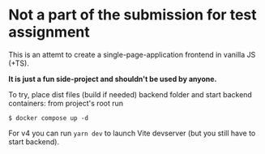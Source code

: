 # Not a part of the submission for test assignment

This is an attemt to create a single-page-application frontend in vanilla JS (+TS).

**It is just a fun side-project and shouldn't be used by anyone.**

To try, place dist files (build if needed) backend folder and start backend containers: from project's root run

```
$ docker compose up -d
```

For v4 you can run `yarn dev` to launch Vite devserver (but you still have to start backend).
